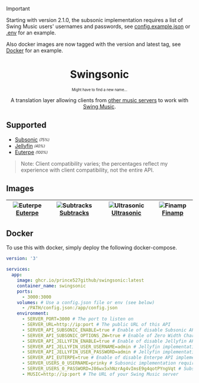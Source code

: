 > [!IMPORTANT]  
> Starting with version 2.1.0, the subsonic implementation requires a list of Swing Music users' usernames and passwords, see [config.example.json](config.example.json) or [.env](#Docker) for an example.
> 
> Also docker images are now tagged with the version and latest tag, see [Docker](#Docker) for an example.

<h1 align="center">Swingsonic</h1>

<p align="center"><sub><sup>Might have to find a new name...</sub></sup></p>

<p align="center">A translation layer allowing clients from <a href="#supported">other music servers</a> to work with <a href="https://github.com/swing-opensource/swingmusic">Swing Music</a>.</p>

## Supported

- [Subsonic](https://www.subsonic.org/pages/index.jsp) <sub><sup>*(75%)*</sub></sup>
- [Jellyfin](https://jellyfin.org/) <sub><sup>*(40%)*</sub></sup>
- [Euterpe](https://listen-to-euterpe.eu/) <sub><sup>*(100%)*</sub></sup>

> Note: Client compatibility varies; the percentages reflect my experience with client compatibility, not the entire API.

## Images

| ![Euterpe](https://api.serversmp.xyz/upload/66002233195e65d6b608bc1e.webp) <a href="https://github.com/ironsmile/euterpe-mobile" align="center">Euterpe</a> | ![Subtracks](https://api.serversmp.xyz/upload/66002232195e65d6b608bc1c.webp) <a href="https://github.com/austinried/subtracks" align="center">Subtracks</a> | ![Ultrasonic](https://api.serversmp.xyz/upload/6600222d195e65d6b608bc1a.webp) <a href="https://gitlab.com/ultrasonic/ultrasonic" align="center">Ultrasonic</a> | ![Finamp](https://api.serversmp.xyz/upload/6606fcd5195e65d6b608c1e6.webp) <a href="https://github.com/jmshrv/finamp" align="center">Finamp</a> |
|-------------------------------------------------------------------------------------------------------------------------------------------------------------|-------------------------------------------------------------------------------------------------------------------------------------------------------------|----------------------------------------------------------------------------------------------------------------------------------------------------------------|------------------------------------------------------------------------------------------------------------------------------------------------|

## Docker

To use this with docker, simply deploy the following docker-compose.

```yml
version: '3'

services:
  app:
    image: ghcr.io/prince527github/swingsonic:latest
    container_name: swingsonic
    ports:
      - 3000:3000
    volumes: # Use a config.json file or env (see below)
      - /PATH/config.json:/app/config.json
    environment:
      - SERVER_PORT=3000 # The port to listen on
      - SERVER_URL=http://ip:port # The public URL of this API
      - SERVER_API_SUBSONIC_ENABLE=true # Enable of disable Subsonic API implementation
      - SERVER_API_SUBSONIC_OPTIONS_ZW=true # Enable of Zero Width Character Hack
      - SERVER_API_JELLYFIN_ENABLE=true # Enable of disable Jellyfin API implementation
      - SERVER_API_JELLYFIN_USER_USERNAME=admin # Jellyfin implementation requires a Swing Music user's username
      - SERVER_API_JELLYFIN_USER_PASSWORD=admin # Jellyfin implementation requires a Swing Music user's password
      - SERVER_API_EUTERPE=true # Enable of disable Enterpe API implementation
      - SERVER_USERS_0_USERNAME=prinky # Subsonic implementation requires a list of Swing Music users's usernames
      - SERVER_USERS_0_PASSWORD=J86wx5xhNzrAg4vImsE9g4qotPYngVqt # Subsonic implementation requires a list of Swing Music users's passwords
      - MUSIC=http://ip:port # The URL of your Swing Music server
```
